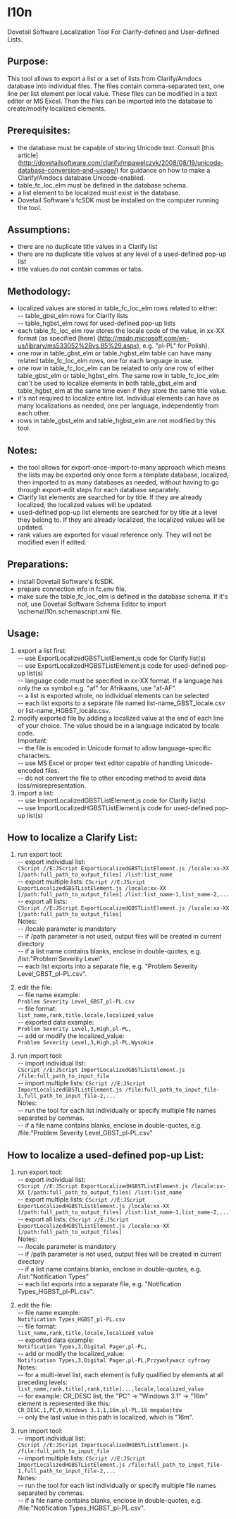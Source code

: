 l10n
====

Dovetail Software Localization Tool For Clarify-defined and User-defined Lists.


## Purpose:

This tool allows to export a list or a set of lists from Clarify/Amdocs database into individual files.
The files contain comma-separated text, one line per list element per local value.
These files can be modified in a text editor or MS Excel.
Then the files can be imported into the database to create/modify localized elements.

## Prerequisites:

- the database must be capable of storing Unicode text. Consult [this article] (http://dovetailsoftware.com/clarify/mpawelczyk/2008/08/19/unicode-database-conversion-and-usage/) for guidance on how to make a Clarify/Amdocs database Unicode-enabled.
- table_fc_loc_elm must be defined in the database schema.
- a list element to be localized must exist in the database.
- Dovetail Software's fcSDK must be installed on the computer running the tool.

## Assumptions:

- there are no duplicate title values in a Clarify list
- there are no duplicate title values at any level of a used-defined pop-up list
- title values do not contain commas or tabs.

## Methodology:

- localized values are stored in table_fc_loc_elm rows related to either:<br/>
-- table_gbst_elm rows for Clarify lists<br/>
-- table_hgbst_elm rows for used-defined pop-up lists
- each table_fc_loc_elm row stores the locale code of the value, in xx-XX format (as specified [here] (http://msdn.microsoft.com/en-us/library/ms533052%28vs.85%29.aspx), e.g. "pl-PL" for Polish).
- one row in table_gbst_elm or table_hgbst_elm table can have many related table_fc_loc_elm rows, one for each language in use.
- one row in table_fc_loc_elm can be related to only one row of either table_gbst_elm or table_hgbst_elm. The same row in table_fc_loc_elm can't be used to localize elements in both table_gbst_elm and table_hgbst_elm at the same time even if they store the same title value.
- it's not required to localize entire list. Individual elements can have as many localizations as needed, one per language, independently from each other.
- rows in table_gbst_elm and table_hgbst_elm are not modified by this tool.

## Notes:

- the tool allows for export-once-import-to-many approach which means the lists may be exported only once form a template database, localized, then imported to as many databases as needed, without having to go through export-edit steps for each database separately.
- Clarify list elements are searched for by title. If they are already localized, the localized values will be updated.
- used-defined pop-up list elements are searched for by title at a level they belong to. If they are already localized, the localized values will be updated.
- rank values are exported for visual reference only. They will not be modified even if edited.

## Preparations:

- install Dovetail Software's fcSDK.
- prepare connection info in fc.env file.
- make sure the table_fc_loc_elm is defined in the database schema. If it's not, use Dovetail Software Schema Editor to import \schema\l10n.schemascript.xml file.

## Usage:

1. export a list first:<br/>
-- use ExportLocalizedGBSTListElement.js code for Clarify list(s)<br/>
-- use ExportLocalizedHGBSTListElement.js code for used-defined pop-up list(s)<br/>
-- language code must be specified in xx-XX format. If a language has only the xx symbol e.g. "af" for Afrikaans, use "af-AF".<br/>
-- a list is exported whole, no individual elements can be selected<br/>
-- each list exports to a separate file named list-name_GBST_locale.csv or list-name_HGBST_locale.csv.
2. modify exported file by adding a localized value at the end of each line of your choice. The value should be in a language indicated by locale code.<br/>
Important: <br/>
-- the file is encoded in Unicode format to allow language-specific characters.<br/>
-- use MS Excel or proper text editor capable of handling Unicode-encoded files.<br/>
-- do not convert the file to other encoding method to avoid data loss/misrepresentation.
3. import a list:<br/>
-- use ImportLocalizedGBSTListElement.js code for Clarify list(s)<br/>
-- use ImportLocalizedHGBSTListElement.js code for used-defined pop-up list(s)

## How to localize a Clarify List:

1. run export tool:<br/>
-- export individual list:<br/>
```CScript //E:JScript ExportLocalizedGBSTListElement.js /locale:xx-XX [/path:full_path_to_output_files] /list:list_name```<br/>
-- export multiple lists:
```CScript //E:JScript ExportLocalizedGBSTListElement.js /locale:xx-XX [/path:full_path_to_output_files] /list:list_name-1,list_name-2,...```<br/>
-- export all lists:<br/>
```CScript //E:JScript ExportLocalizedGBSTListElement.js /locale:xx-XX [/path:full_path_to_output_files]```<br/>
Notes:<br/>
-- /locale parameter is mandatory<br/>
-- if /path parameter is not used, output files will be created in current directory<br/>
-- if a list name contains blanks, enclose in double-quotes, e.g. /list:"Problem Severity Level"<br/>
-- each list exports into a separate file, e.g. "Problem Severity Level_GBST_pl-PL.csv".

2. edit the file:<br/>
-- file name example:<br/>
```Problem Severity Level_GBST_pl-PL.csv```<br/>
-- file format: <br/>
```list_name,rank,title,locale,localized_value ```<br/>
-- exported data example: <br/>
```Problem Severity Level,3,High,pl-PL,``` <br/>
-- add or modify the localized_value: <br/>
```Problem Severity Level,3,High,pl-PL,Wysokie```

3. run import tool:<br/>
-- import individual list:<br/>
```CScript //E:JScript ImportLocalizedGBSTListElement.js /file:full_path_to_input_file```<br/>
-- import multiple lists:
```CScript //E:JScript ImportLocalizedGBSTListElement.js /file:full_path_to_input_file-1,full_path_to_input_file-2,...```<br/>
Notes:<br/>
-- run the tool for each list individually or specify multiple file names separated by commas.<br/>
-- if a file name contains blanks, enclose in double-quotes, e.g. /file:"Problem Severity Level_GBST_pl-PL.csv"

## How to localize a used-defined pop-up List:

1. run export tool:<br/>
-- export individual list:<br/>
```CScript //E:JScript ExportLocalizedHGBSTListElement.js /locale:xx-XX [/path:full_path_to_output_files] /list:list_name```<br/>
-- export multiple lists:
```CScript //E:JScript ExportLocalizedHGBSTListElement.js /locale:xx-XX [/path:full_path_to_output_files] /list:list_name-1,list_name-2,...```<br/>
-- export all lists:
```CScript //E:JScript ExportLocalizedHGBSTListElement.js /locale:xx-XX [/path:full_path_to_output_files]```<br/>
Notes:<br/>
-- /locale parameter is mandatory<br/>
-- if /path parameter is not used, output files will be created in current directory<br/>
-- if a list name contains blanks, enclose in double-quotes, e.g. /list:"Notification Types"<br/>
-- each list exports into a separate file, e.g. "Notification Types_HGBST_pl-PL.csv".

2. edit the file:<br/>
-- file name example:<br/>
```Notification Types_HGBST_pl-PL.csv```<br/>
-- file format: <br/>
```list_name,rank,title,locale,localized_value ``` <br/>
-- exported data example: <br/>
```Notification Types,3,Digital Pager,pl-PL,``` <br/>
-- add or modify the localized_value: <br/>
```Notification Types,3,Digital Pager,pl-PL,Przywoływacz cyfrowy```<br/>
Notes:<br/>
-- for a multi-level list, each element is fully qualified by elements at all preceding levels: <br/>
```list_name,rank,title[,rank,title]...,locale,localized_value ``` <br/>
-- for example: CR_DESC list, the "PC" -> "Windows 3.1" -> "16m" element is represented like this: <br/>
```CR_DESC,1,PC,0,Windows 3.1,1,16m,pl-PL,16 megabajtów ``` <br/>
-- only the last value in this path is localized, which is "16m".

3. run import tool:<br/>
-- import individual list:<br/>
```CScript //E:JScript ImportLocalizedHGBSTListElement.js /file:full_path_to_input_file```<br/>
-- import multiple lists:
```CScript //E:JScript ImportLocalizedHGBSTListElement.js /file:full_path_to_input_file-1,full_path_to_input_file-2,...```<br/>
Notes:<br/>
-- run the tool for each list individually or specify multiple file names separated by commas.<br/>
-- if a file name contains blanks, enclose in double-quotes, e.g. /file:"Notification Types_HGBST_pl-PL.csv".
